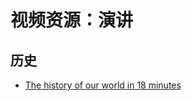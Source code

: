 # 视频资源：演讲

## 历史

- [The history of our world in 18 minutes][h1]

  [h1]: https://www.ted.com/talks/david_christian_the_history_of_our_world_in_18_minutes
